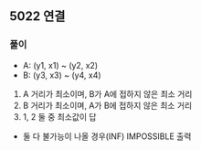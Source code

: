 ## 5022 연결

### 풀이
- A: (y1, x1) ~ (y2, x2)
- B: (y3, x3) ~ (y4, x4)
1. A 거리가 최소이며, B가 A에 접하지 않은 최소 거리
2. B 거리가 최소이며, A가 B에 접하지 않은 최소 거리
3. 1, 2 둘 중 최소값이 답
* 둘 다 불가능이 나올 경우(INF) IMPOSSIBLE 출력
